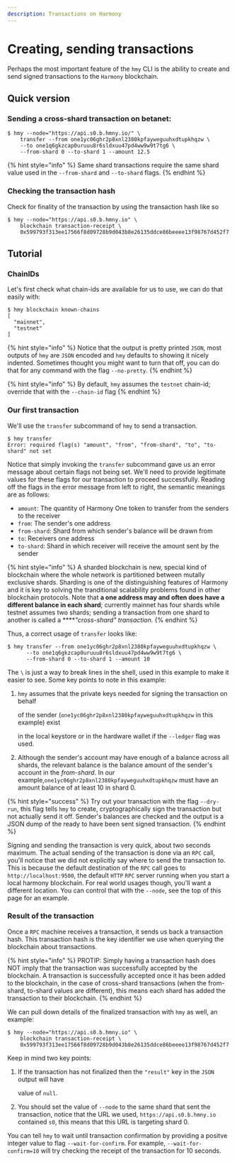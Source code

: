```yaml
---
description: Transactions on Harmony
---
```


# Creating, sending transactions

Perhaps the most important feature of the `hmy` CLI is the ability to create and send signed transactions to the `Harmony` blockchain.

## Quick version

### Sending a cross-shard transaction on betanet:

```text
$ hmy --node="https://api.s0.b.hmny.io/" \
    transfer --from one1yc06ghr2p8xnl2380kpfayweguuhxdtupkhqzw \
    --to one1q6gkzcap0uruuu8r6sldxuu47pd4ww9w9t7tg6 \
    --from-shard 0 --to-shard 1 --amount 12.5
```

{% hint style="info" %}
Same shard transactions require the same shard value used in the `--from-shard` and `--to-shard` flags.
{% endhint %}

### Checking the transaction hash

Check for finality of the transaction by using the transaction hash like so

```text
$ hmy --node="https://api.s0.b.hmny.io" \
    blockchain transaction-receipt \
    0x599793f313ee17566f8d09728b9d043b8e26135ddce86beeee13f98767d452f7
```

## Tutorial

### ChainIDs

Let's first check what chain-ids are available for us to use, we can do that easily with:

```text
$ hmy blockchain known-chains
[
  "mainnet",
  "testnet"
]
```

{% hint style="info" %}
Notice that the output is pretty printed `JSON`, most outputs of `hmy` are `JSON` encoded and `hmy` defaults to showing it nicely indented. Sometimes thought you might want to turn that off, you can do that for any command with the flag `--no-pretty`.
{% endhint %}

{% hint style="info" %}
By default, `hmy` assumes the `testnet` chain-id; override that with the `--chain-id` flag
{% endhint %}

### Our first transaction

We'll use the `transfer` subcommand of `hmy` to send a transaction.

```text
$ hmy transfer
Error: required flag(s) "amount", "from", "from-shard", "to", "to-shard" not set
```

Notice that simply invoking the `transfer` subcommand gave us an error message about certain flags not being set. We'll need to provide legitimate values for these flags for our transaction to proceed successfully. Reading off the flags in the error message from left to right, the semantic meanings are as follows:

* `amount`: The quantity of Harmony One token to transfer from the senders to the receiver
* `from`: The sender's one address
* `from-shard`: Shard from which sender's balance will be drawn from
* `to`: Receivers one address
* `to-shard`: Shard in which receiver will receive the amount sent by the sender

{% hint style="info" %}
A sharded blockchain is new, special kind of blockchain where the whole network is partitioned between mutally exclusive shards. Sharding is one of the distinguishing features of Harmony and it is key to solving the tranditional scalability problems found in other blockchain protocols. Note that **a one address may and often does have a different balance in each shard**; currently mainnet has four shards while testnet assumes two shards; sending a transaction from one shard to another is called a ****_"cross-shard" transaction._
{% endhint %}

Thus, a correct usage of `transfer` looks like:

```text
$ hmy transfer --from one1yc06ghr2p8xnl2380kpfayweguuhxdtupkhqzw \
      --to one1q6gkzcap0uruuu8r6sldxuu47pd4ww9w9t7tg6 \
      --from-shard 0 --to-shard 1 --amount 10
```

The `\` is just a way to break lines in the shell, used in this example to make it easier to see. Some key points to note in this example:

1. `hmy` assumes that the private keys needed for signing the transaction on behalf

   of the sender \(`one1yc06ghr2p8xnl2380kpfayweguuhxdtupkhqzw` in this example\) exist

   in the local keystore or in the hardware wallet if the `--ledger` flag was used.

2. Although the sender's account may have enough of a balance across all shards, the relevant balance is the balance amount of the sender's account in the _from-shard_. In our example,`one1yc06ghr2p8xnl2380kpfayweguuhxdtupkhqzw` must have an amount balance of at least 10 in shard 0.

{% hint style="success" %}
Try out your transaction with the flag `--dry-run`, this flag tells `hmy` to create, cryptographically sign the transaction but not actually send it off. Sender's balances are checked and the output is a JSON dump of the ready to have been sent signed transaction.
{% endhint %}

Signing and sending the transaction is very quick, about two seconds maximum. The actual sending of the transaction is done via an `RPC` call, you'll notice that we did not explicitly say where to send the transaction to. This is because the default destination of the `RPC` call goes to `http://localhost:9500`, the default `HTTP` `RPC` server running when you start a local harmony blockchain. For real world usages though, you'll want a different location. You can control that with the `--node`, see the top of this page for an example.

### Result of the transaction

Once a `RPC` machine receives a transaction, it sends us back a transaction hash. This transaction hash is the key identifier we use when querying the blockchain about transactions.

{% hint style="info" %}
PROTIP: Simply having a transaction hash does NOT imply that the transaction was successfully accepted by the blockchain. A transaction is successfully accepted once it has been added to the blockchain, in the case of cross-shard transactions \(when the from-shard, to-shard values are different\), this means each shard has added the transaction to their blockchain.
{% endhint %}

We can pull down details of the finalized transaction with `hmy` as well, an example:

```text
$ hmy --node="https://api.s0.b.hmny.io" \
    blockchain transaction-receipt \
    0x599793f313ee17566f8d09728b9d043b8e26135ddce86beeee13f98767d452f7
```

Keep in mind two key points:

1. If the transaction has not finalized then the `"result"` key in the `JSON` output will have

   value of `null`.

2. You should set the value of `--node` to the same shard that sent the transaction, notice that the URL we used, `https://api.s0.b.hmny.io` contained `s0`, this means that this URL is targeting shard 0.

You can tell `hmy` to wait until transaction confirmation by providing a positve integer value to flag `--wait-for-confirm`. For example, `--wait-for-confirm=10` will try checking the receipt of the transaction for 10 seconds.

